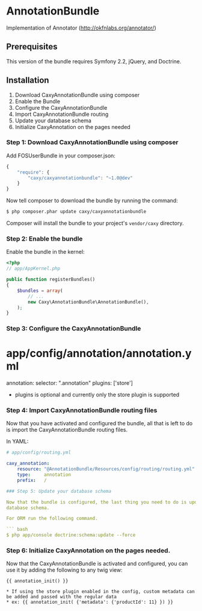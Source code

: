 AnnotationBundle
================

Implementation of Annotator (http://okfnlabs.org/annotator/)

## Prerequisites

This version of the bundle requires Symfony 2.2, jQuery, and Doctrine.

## Installation

1. Download CaxyAnnotationBundle using composer
2. Enable the Bundle
3. Configure the CaxyAnnotationBundle
4. Import CaxyAnnotationBundle routing
5. Update your database schema
6. Initialize CaxyAnnotation on the pages needed

### Step 1: Download CaxyAnnotationBundle using composer

Add FOSUserBundle in your composer.json:

```js
{
    "require": {
        "caxy/caxyannotationbundle": "~1.0@dev"
    }
}
```

Now tell composer to download the bundle by running the command:

``` bash
$ php composer.phar update caxy/caxyannotationbundle
```

Composer will install the bundle to your project's `vendor/caxy` directory.

### Step 2: Enable the bundle

Enable the bundle in the kernel:

``` php
<?php
// app/AppKernel.php

public function registerBundles()
{
    $bundles = array(
        // ...
        new Caxy\AnnotationBundle\AnnotationBundle(),
    );
}
```

### Step 3: Configure the CaxyAnnotationBundle

# app/config/annotation/annotation.yml
annotation:
    selector: ".annotation"
    plugins: ['store']

* plugins is optional and currently only the store plugin is supported

### Step 4: Import CaxyAnnotationBundle routing files

Now that you have activated and configured the bundle, all that is left to do is
import the CaxyAnnotationBundle routing files.

In YAML:

``` yaml
# app/config/routing.yml

caxy_annotation:
    resource: "@AnnotationBundle/Resources/config/routing/routing.yml"
    type:     annotation
    prefix:   /

### Step 5: Update your database schema

Now that the bundle is configured, the last thing you need to do is update your
database schema.

For ORM run the following command.

``` bash
$ php app/console doctrine:schema:update --force
```

### Step 6: Initialize CaxyAnnotation on the pages needed.

Now that the CaxyAnnotationBundle is activated and configured, you can use it by adding the following to any twig view:

``` twig
{{ annotation_init() }}

* If using the store plugin enabled in the config, custom metadata can be added and passed with the regular data
* ex: {{ annotation_init( {'metadata': {'productId': 11} }) }}


